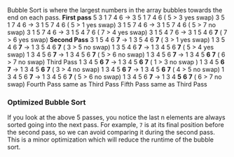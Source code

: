 Bubble Sort is where the largest numbers in the array bubbles towards the end on each pass.
**First pass**
5 3 1 7 4 6 -> 3 5 1 7 4 6 ( 5 > 3 yes swap)
3 5 1 7 4 6 -> 3 1 5 7 4 6 ( 5 > 1 yes swap)
3 1 5 7 4 6 -> 3 1 5 7 4 6 ( 5 > 7 no swap)
3 1 5 7 4 6 -> 3 1 5 4 7 6 ( 7 > 4 yes swap)
3 1 5 4 7 6 -> 3 1 5 4 6 **7** ( 7 > 6 yes swap)
**Second Pass**
3 1 5 4 6 **7** -> 1 3 5 4 6 **7** ( 3 > 1 yes swap)
1 3 5 4 6 **7** -> 1 3 5 4 6 **7** ( 3 > 5 no swap)
1 3 5 4 6 **7** -> 1 3 4 5 6 **7** ( 5 > 4 yes swap)
1 3 4 5 6 **7** -> 1 3 4 5 6 **7** ( 5 > 6 no swap)
1 3 4 5 6 **7** -> 1 3 4 5 **6** **7** ( 6 > 7 no swap)
Third Pass
1 3 4 5 **6** **7** -> 1 3 4 5 **6** **7** ( 1 > 3 no swap )
1 3 4 5 **6** **7** -> 1 3 4 5 **6** **7** ( 3 > 4 no swap)
1 3 4 5 **6** **7** -> 1 3 4 5 **6** **7** ( 4 > 5 no swap)
1 3 4 5 6 **7** -> 1 3 4 5 6 **7** ( 5 > 6 no swap)
1 3 4 5 6 **7** -> 1 3 4 **5** **6** **7** ( 6 > 7 no swap)
Fourth Pass same as Third Pass
Fifth Pass same as Third Pass

### Optimized Bubble Sort
If you look at the above 5 passes, you notice the last n elements are always sorted going into the next pass. For example, `7` is at its final position before the second pass, so we can avoid comparing it during the second pass. This is a minor optimization which will reduce the runtime of the bubble sort.
